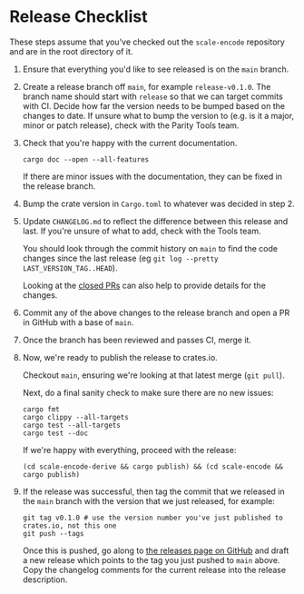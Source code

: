 # Release Checklist

These steps assume that you've checked out the `scale-encode` repository and are in the root directory of it.

1.  Ensure that everything you'd like to see released is on the `main` branch.

2.  Create a release branch off `main`, for example `release-v0.1.0`. The branch name should start with `release`
    so that we can target commits with CI. Decide how far the version needs to be bumped based on the changes to date.
    If unsure what to bump the version to (e.g. is it a major, minor or patch release), check with the Parity Tools team.

3.  Check that you're happy with the current documentation.

    ```
    cargo doc --open --all-features
    ```

    If there are minor issues with the documentation, they can be fixed in the release branch.

4.  Bump the crate version in `Cargo.toml` to whatever was decided in step 2.

5.  Update `CHANGELOG.md` to reflect the difference between this release and last. If you're unsure of
    what to add, check with the Tools team.

    You should look through the commit history on `main` to find the code changes since the last release (eg `git log --pretty LAST_VERSION_TAG..HEAD`).

    Looking at the [closed PRs](https://github.com/paritytech/scale-encode/pulls?q=is%3Apr+is%3Aclosed) can also help to provide details for the changes.

6.  Commit any of the above changes to the release branch and open a PR in GitHub with a base of `main`.

7.  Once the branch has been reviewed and passes CI, merge it.

8.  Now, we're ready to publish the release to crates.io.

    Checkout `main`, ensuring we're looking at that latest merge (`git pull`).

    Next, do a final sanity check to make sure there are no new issues:
    ```
    cargo fmt
    cargo clippy --all-targets
    cargo test --all-targets
    cargo test --doc
    ```

    If we're happy with everything, proceed with the release:
    ```
    (cd scale-encode-derive && cargo publish) && (cd scale-encode && cargo publish)
    ```

9.  If the release was successful, then tag the commit that we released in the `main` branch with the
    version that we just released, for example:

    ```
    git tag v0.1.0 # use the version number you've just published to crates.io, not this one
    git push --tags
    ```

    Once this is pushed, go along to [the releases page on GitHub](https://github.com/paritytech/scale-encode/releases)
    and draft a new release which points to the tag you just pushed to `main` above. Copy the changelog comments
    for the current release into the release description.

